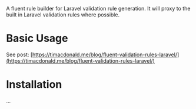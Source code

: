 A fluent rule builder for Laravel validation rule generation. It will proxy to the built in Laravel validation rules where possible.

# Basic Usage

See post: [https://timacdonald.me/blog/fluent-validation-rules-laravel/](https://timacdonald.me/blog/fluent-validation-rules-laravel/)

# Installation

...
